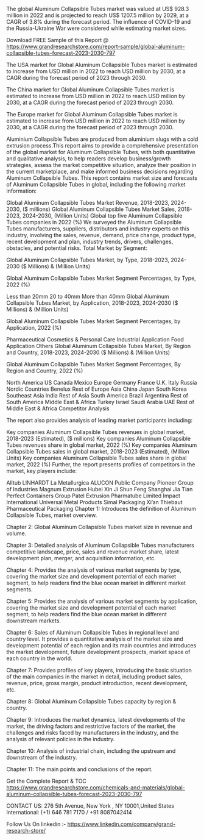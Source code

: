 
The global Aluminum Collapsible Tubes market was valued at US$ 928.3 million in 2022 and is projected to reach US$ 1207.5 million by 2029, at a CAGR of 3.8% during the forecast period. The influence of COVID-19 and the Russia-Ukraine War were considered while estimating market sizes.

Download FREE Sample of this Report @ https://www.grandresearchstore.com/report-sample/global-aluminum-collapsible-tubes-forecast-2023-2030-797

The USA market for Global Aluminum Collapsible Tubes market is estimated to increase from USD million in 2022 to reach USD million by 2030, at a CAGR during the forecast period of 2023 through 2030.

The China market for Global Aluminum Collapsible Tubes market is estimated to increase from USD million in 2022 to reach USD million by 2030, at a CAGR during the forecast period of 2023 through 2030.

The Europe market for Global Aluminum Collapsible Tubes market is estimated to increase from USD million in 2022 to reach USD million by 2030, at a CAGR during the forecast period of 2023 through 2030.

Aluminium Collapsible Tubes are produced from aluminium slugs with a cold extrusion process.This report aims to provide a comprehensive presentation of the global market for Aluminum Collapsible Tubes, with both quantitative and qualitative analysis, to help readers develop business/growth strategies, assess the market competitive situation, analyze their position in the current marketplace, and make informed business decisions regarding Aluminum Collapsible Tubes. This report contains market size and forecasts of Aluminum Collapsible Tubes in global, including the following market information:

Global Aluminum Collapsible Tubes Market Revenue, 2018-2023, 2024-2030, ($ millions)
Global Aluminum Collapsible Tubes Market Sales, 2018-2023, 2024-2030, (Million Units)
Global top five Aluminum Collapsible Tubes companies in 2022 (%)
We surveyed the Aluminum Collapsible Tubes manufacturers, suppliers, distributors and industry experts on this industry, involving the sales, revenue, demand, price change, product type, recent development and plan, industry trends, drivers, challenges, obstacles, and potential risks. Total Market by Segment:

Global Aluminum Collapsible Tubes Market, by Type, 2018-2023, 2024-2030 ($ Millions) & (Million Units)

Global Aluminum Collapsible Tubes Market Segment Percentages, by Type, 2022 (%)

Less than 20mm
20 to 40mm
More than 40mm
Global Aluminum Collapsible Tubes Market, by Application, 2018-2023, 2024-2030 ($ Millions) & (Million Units)

Global Aluminum Collapsible Tubes Market Segment Percentages, by Application, 2022 (%)

Pharmaceutical
Cosmetics & Personal Care
Industrial Application
Food Application
Others
Global Aluminum Collapsible Tubes Market, By Region and Country, 2018-2023, 2024-2030 ($ Millions) & (Million Units)

Global Aluminum Collapsible Tubes Market Segment Percentages, By Region and Country, 2022 (%)

North America
US
Canada
Mexico
Europe
Germany
France
U.K.
Italy
Russia
Nordic Countries
Benelux
Rest of Europe
Asia
China
Japan
South Korea
Southeast Asia
India
Rest of Asia
South America
Brazil
Argentina
Rest of South America
Middle East & Africa
Turkey
Israel
Saudi Arabia
UAE
Rest of Middle East & Africa
Competitor Analysis

The report also provides analysis of leading market participants including:

Key companies Aluminum Collapsible Tubes revenues in global market, 2018-2023 (Estimated), ($ millions)
Key companies Aluminum Collapsible Tubes revenues share in global market, 2022 (%)
Key companies Aluminum Collapsible Tubes sales in global market, 2018-2023 (Estimated), (Million Units)
Key companies Aluminum Collapsible Tubes sales share in global market, 2022 (%)
Further, the report presents profiles of competitors in the market, key players include:

Alltub
LINHARDT
La Metallurgica
ALUCON Public Company
Pioneer Group of Industries
Magnum Extrusion
Hubei Xin Ji
Shun Feng
Shanghai Jia Tian
Perfect Containers Group
Patel Extrusion
Pharmatube Limited
Impact International
Universal Metal Products
Simal Packaging
Xi’an Thiebaut Pharmaceutical Packaging
Chapter 1: Introduces the definition of Aluminum Collapsible Tubes, market overview.

Chapter 2: Global Aluminum Collapsible Tubes market size in revenue and volume.

Chapter 3: Detailed analysis of Aluminum Collapsible Tubes manufacturers competitive landscape, price, sales and revenue market share, latest development plan, merger, and acquisition information, etc.

Chapter 4: Provides the analysis of various market segments by type, covering the market size and development potential of each market segment, to help readers find the blue ocean market in different market segments.

Chapter 5: Provides the analysis of various market segments by application, covering the market size and development potential of each market segment, to help readers find the blue ocean market in different downstream markets.

Chapter 6: Sales of Aluminum Collapsible Tubes in regional level and country level. It provides a quantitative analysis of the market size and development potential of each region and its main countries and introduces the market development, future development prospects, market space of each country in the world.

Chapter 7: Provides profiles of key players, introducing the basic situation of the main companies in the market in detail, including product sales, revenue, price, gross margin, product introduction, recent development, etc.

Chapter 8: Global Aluminum Collapsible Tubes capacity by region & country.

Chapter 9: Introduces the market dynamics, latest developments of the market, the driving factors and restrictive factors of the market, the challenges and risks faced by manufacturers in the industry, and the analysis of relevant policies in the industry.

Chapter 10: Analysis of industrial chain, including the upstream and downstream of the industry.

Chapter 11: The main points and conclusions of the report.

Get the Complete Report & TOC https://www.grandresearchstore.com/chemicals-and-materials/global-aluminum-collapsible-tubes-forecast-2023-2030-797

CONTACT US:
276 5th Avenue, New York , NY 10001,United States
International: (+1) 646 781 7170 / +91 8087042414

Follow Us On linkedin :- https://www.linkedin.com/company/grand-research-store/
